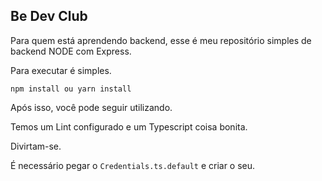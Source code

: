 ## Be Dev Club

Para quem está aprendendo backend, esse é meu repositório simples de backend NODE com Express.

Para executar é simples.

`npm install ou yarn install`

Após isso, você pode seguir utilizando.

Temos um Lint configurado e um Typescript coisa bonita.

Divirtam-se.

É necessário pegar o `Credentials.ts.default` e criar o seu.

